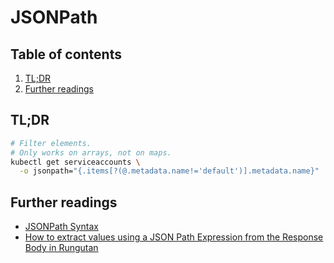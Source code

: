 # JSONPath

## Table of contents <!-- omit in toc -->

1. [TL;DR](#tldr)
1. [Further readings](#further-readings)

## TL;DR

```sh
# Filter elements.
# Only works on arrays, not on maps.
kubectl get serviceaccounts \
  -o jsonpath="{.items[?(@.metadata.name!='default')].metadata.name}"
```

## Further readings

- [JSONPath Syntax]
- [How to extract values using a JSON Path Expression from the Response Body in Rungutan]

<!--
  References
  -->

<!-- Others -->
[how to extract values using a json path expression from the response body in rungutan]: https://rungutan.com/blog/extract-value-json-path-expression/
[jsonpath syntax]: https://support.smartbear.com/alertsite/docs/monitors/api/endpoint/jsonpath.html
